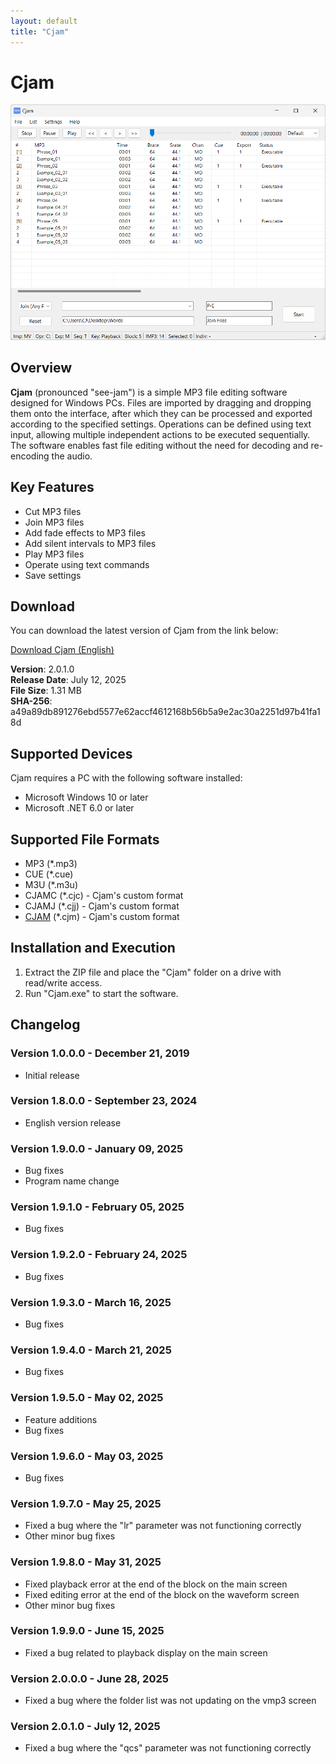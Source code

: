 ```yaml
---
layout: default
title: "Cjam"
---
```

# Cjam
<a href="img/ss00.png"><img src="img/ss00.png" alt="Cjam Screenshot" width="700px"></a>

## Overview
**Cjam** (pronounced "see-jam") is a simple MP3 file editing software designed for Windows PCs. Files are imported by dragging and dropping them onto the interface, after which they can be processed and exported according to the specified settings. Operations can be defined using text input, allowing multiple independent actions to be executed sequentially. The software enables fast file editing without the need for decoding and re-encoding the audio.  

## Key Features  
- Cut MP3 files  
- Join MP3 files  
- Add fade effects to MP3 files  
- Add silent intervals to MP3 files  
- Play MP3 files  
- Operate using text commands  
- Save settings  

## Download
You can download the latest version of Cjam from the link below:

[Download Cjam (English)](https://github.com/cutandjoin/Cjam/releases/download/v2010e/cjam_v2010e.zip)

**Version**: 2.0.1.0  
**Release Date**: July 12, 2025  
**File Size**: 1.31 MB  
**SHA-256**: a49a89db891276ebd5577e62accf4612168b56b5a9e2ac30a2251d97b41fa18d  

## Supported Devices
Cjam requires a PC with the following software installed:

- Microsoft Windows 10 or later
- Microsoft .NET 6.0 or later

## Supported File Formats
- MP3 (*.mp3)
- CUE (*.cue)
- M3U (*.m3u)
- CJAMC (*.cjc) - Cjam's custom format
- CJAMJ (*.cjj) - Cjam's custom format
- <a href="https://cjmapp.net/manual/v2010_eng.html#txt-cjm">CJAM</a> (*.cjm) - Cjam's custom format

## Installation and Execution
1. Extract the ZIP file and place the "Cjam" folder on a drive with read/write access.
2. Run "Cjam.exe" to start the software.

## Changelog

### Version 1.0.0.0 - December 21, 2019
- Initial release

### Version 1.8.0.0 - September 23, 2024
- English version release

### Version 1.9.0.0 - January 09, 2025
- Bug fixes
- Program name change

### Version 1.9.1.0 - February 05, 2025
- Bug fixes

### Version 1.9.2.0 - February 24, 2025
- Bug fixes

### Version 1.9.3.0 - March 16, 2025
- Bug fixes

### Version 1.9.4.0 - March 21, 2025
- Bug fixes

### Version 1.9.5.0 - May 02, 2025
- Feature additions
- Bug fixes

### Version 1.9.6.0 - May 03, 2025
- Bug fixes

### Version 1.9.7.0 - May 25, 2025
- Fixed a bug where the "lr" parameter was not functioning correctly
- Other minor bug fixes

### Version 1.9.8.0 - May 31, 2025
- Fixed playback error at the end of the block on the main screen
- Fixed editing error at the end of the block on the waveform screen
- Other minor bug fixes

### Version 1.9.9.0 - June 15, 2025
- Fixed a bug related to playback display on the main screen

### Version 2.0.0.0 - June 28, 2025
- Fixed a bug where the folder list was not updating on the vmp3 screen

### Version 2.0.1.0 - July 12, 2025
- Fixed a bug where the "qcs" parameter was not functioning correctly

